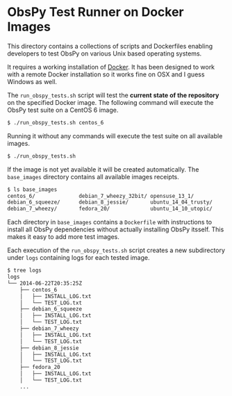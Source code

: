 # ObsPy Test Runner on Docker Images

This directory contains a collections of scripts and Dockerfiles enabling developers to test ObsPy on various Unix based operating systems.

It requires a working installation of [Docker](http://www.docker.com/). It has been designed to work with a remote Docker installation so it works fine on OSX and I guess Windows as well.

The `run_obspy_tests.sh` script will test the **current state of the repository** on the specified Docker image. The following command will execute the ObsPy test suite on a CentOS 6 image.


```bash
$ ./run_obspy_tests.sh centos_6
```

Running it without any commands will execute the test suite on all available images.

```bash
$ ./run_obspy_tests.sh
```

If the image is not yet available it will be created automatically. The `base_images` directory contains all available images receipts.

```bash
$ ls base_images
centos_6/              debian_7_wheezy_32bit/ opensuse_13_1/
debian_6_squeeze/      debian_8_jessie/       ubuntu_14_04_trusty/
debian_7_wheezy/       fedora_20/             ubuntu_14_10_utopic/
```

Each directory in `base_images` contains a `Dockerfile` with instructions to install all ObsPy dependencies without actually installing ObsPy itsself. This makes it easy to add more test images.

Each execution of the `run_obspy_tests.sh` script creates a new subdirectory under `logs` containing logs for each tested image.

```bash
$ tree logs
logs
└── 2014-06-22T20:35:25Z
    ├── centos_6
    │   ├── INSTALL_LOG.txt
    │   └── TEST_LOG.txt
    ├── debian_6_squeeze
    │   ├── INSTALL_LOG.txt
    │   └── TEST_LOG.txt
    ├── debian_7_wheezy
    │   ├── INSTALL_LOG.txt
    │   └── TEST_LOG.txt
    ├── debian_8_jessie
    │   ├── INSTALL_LOG.txt
    │   └── TEST_LOG.txt
    ├── fedora_20
    │   ├── INSTALL_LOG.txt
    │   └── TEST_LOG.txt
    ...
```
